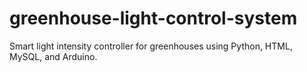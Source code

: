 # greenhouse-light-control-system
Smart light intensity controller for greenhouses using Python, HTML, MySQL, and Arduino.
